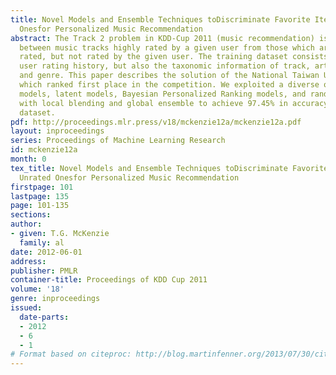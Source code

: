 ```yaml
---
title: Novel Models and Ensemble Techniques toDiscriminate Favorite Items from Unrated
  Onesfor Personalized Music Recommendation
abstract: The Track 2 problem in KDD-Cup 2011 (music recommendation) is to discriminate
  between music tracks highly rated by a given user from those which are overall highly
  rated, but not rated by the given user. The training dataset consists of not only
  user rating history, but also the taxonomic information of track, artist, album,
  and genre. This paper describes the solution of the National Taiwan University team
  which ranked first place in the competition. We exploited a diverse of models (neighborhood
  models, latent models, Bayesian Personalized Ranking models, and random-walk models)
  with local blending and global ensemble to achieve 97.45% in accuracy on the testing
  dataset.
pdf: http://proceedings.mlr.press/v18/mckenzie12a/mckenzie12a.pdf
layout: inproceedings
series: Proceedings of Machine Learning Research
id: mckenzie12a
month: 0
tex_title: Novel Models and Ensemble Techniques toDiscriminate Favorite Items from
  Unrated Onesfor Personalized Music Recommendation
firstpage: 101
lastpage: 135
page: 101-135
sections: 
author:
- given: T.G. McKenzie
  family: al
date: 2012-06-01
address: 
publisher: PMLR
container-title: Proceedings of KDD Cup 2011
volume: '18'
genre: inproceedings
issued:
  date-parts:
  - 2012
  - 6
  - 1
# Format based on citeproc: http://blog.martinfenner.org/2013/07/30/citeproc-yaml-for-bibliographies/
---
```

